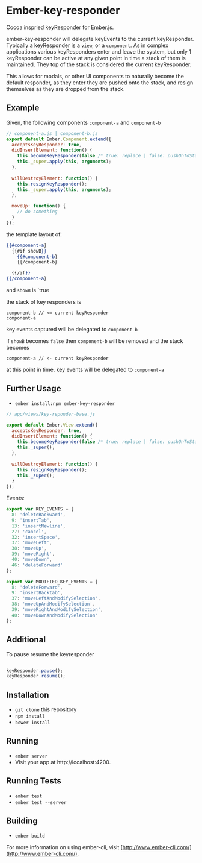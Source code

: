# Ember-key-responder


Cocoa inspried keyResponder for Ember.js.

ember-key-responder will delegate keyEvents to the current keyResponder.  Typically a
keyResponder is a `view`, or a `component`. As in complex applications various
keyResponders enter and leave the system, but only 1 keyResponder can be active
at any given point in time a stack of them is maintained. They top of the stack is
considered the current keyResponder.

This allows for modals, or other UI components to naturally become the default
responder, as they enter they are pushed onto the stack, and resign themselves
as they are dropped from the stack.

## Example

Given, the following components `component-a` and `component-b`

```js
// component-a.js | component-b.js
export default Ember.Component.extend({
  acceptsKeyResponder: true,
  didInsertElement: function() {
    this.becomeKeyResponder(false /* true: replace | false: pushOnToStack*/);
    this._super.apply(this, arguments);
  },
  
  willDestroyElement: function() {
    this.resignKeyResponder();
    this._super.apply(this, arguments);
  },

  moveUp: function() {
    // do something
  }
});
```

the template layout of:

```hbs
{{#component-a}
  {{#if showB}}
    {{#component-b}
    {{/component-b}

  {{/if}}
{{/component-a}
```

and `showB` is `true

the stack of key responders is

```
component-b // <= current keyResponder 
component-a
```

key events captured will be delegated to `component-b`

if `showB` becomes `false` then `component-b` will be removed and the stack becomes

```
component-a // <- current keyResponder
```

at this point in time, key events will be delegated to `component-a`

## Further Usage

* `ember install:npm ember-key-responder`

```js
// app/views/key-reponder-base.js

export default Ember.View.extend({
  acceptsKeyResponder: true,
  didInsertElement: function() {
    this.becomeKeyResponder(false /* true: replace | false: pushOnToStack*/);
    this._super();
  },
  
  willDestroyElement: function() {
    this.resignKeyResponder();
    this._super();
  }
});
```

Events:

```js
export var KEY_EVENTS = {
  8: 'deleteBackward',
  9: 'insertTab',
  13: 'insertNewline',
  27: 'cancel',
  32: 'insertSpace',
  37: 'moveLeft',
  38: 'moveUp',
  39: 'moveRight',
  40: 'moveDown',
  46: 'deleteForward'
};

export var MODIFIED_KEY_EVENTS = {
  8: 'deleteForward',
  9: 'insertBacktab',
  37: 'moveLeftAndModifySelection',
  38: 'moveUpAndModifySelection',
  39: 'moveRightAndModifySelection',
  40: 'moveDownAndModifySelection'
};
```

## Additional

To pause resume the keyresponder

```js

keyResponder.pause();
keyResponder.resume();
```


## Installation

* `git clone` this repository
* `npm install`
* `bower install`

## Running

* `ember server`
* Visit your app at http://localhost:4200.

## Running Tests

* `ember test`
* `ember test --server`

## Building

* `ember build`

For more information on using ember-cli, visit [http://www.ember-cli.com/](http://www.ember-cli.com/).
